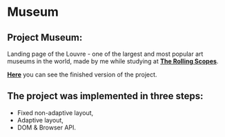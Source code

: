 # Museum

## Project Museum:
Landing page of the Louvre - one of the largest and most popular art museums in the world, made by me while studying at **[The Rolling Scopes](https://rs.school)**.

**[Here](https://xsquaredev.github.io/museum/)** you can see the finished version of the project.

## The project was implemented in three steps:

+ Fixed non-adaptive layout,
+ Adaptive layout,
+ DOM & Browser API.
